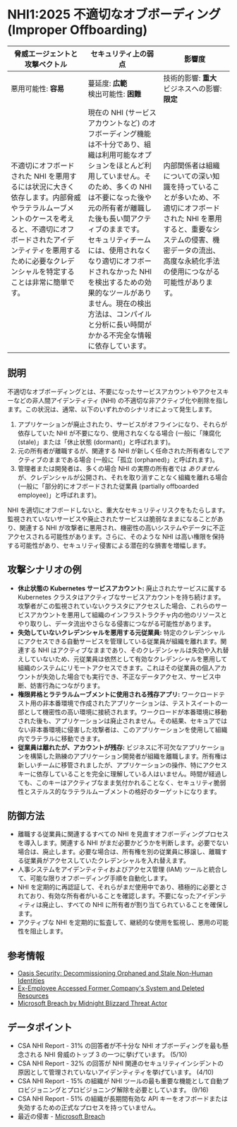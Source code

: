 # NHI1:2025 不適切なオブボーディング (Improper Offboarding)

| 脅威エージェントと攻撃ベクトル | セキュリティ上の弱点                     | 影響度                                             |
|--------------------------------|------------------------------------------|----------------------------------------------------|
| 悪用可能性: **容易**           | 蔓延度: **広範**<br>検出可能性: **困難** | 技術的影響: **重大**<br>ビジネスへの影響: **限定** |
| 不適切にオフボードされた NHI を悪用するには状況に大きく依存します。内部脅威やラテラルムーブメントのケースを考えると、不適切にオフボードされたアイデンティティを悪用するために必要なクレデンシャルを特定することは非常に簡単です。 | 現在の NHI (サービスアカウントなど) のオフボーディング機能は不十分であり、組織は利用可能なオプションをほとんど利用していません。そのため、多くの NHI は不要になった後や元の所有者が離職した後も長い間アクティブのままです。 <br> セキュリティチームには、使用されなくなり適切にオフボードされなかった NHI を検出するための効果的なツールがありません。現在の検出方法は、コンパイルと分析に長い時間がかかる不完全な情報に依存しています。 | 内部関係者は組織についての深い知識を持っていることが多いため、不適切にオフボードされた NHI を悪用すると、重要なシステムの侵害、機密データの流出、高度な永続化手法の使用につながる可能性があります。 |

## 説明
不適切なオブボーディングとは、不要になったサービスアカウントやアクセスキーなどの非人間アイデンティティ (NHI) の不適切な非アクティブ化や削除を指します。この状況は、通常、以下のいずれかのシナリオによって発生します。
1. アプリケーションが廃止されたり、サービスがオフラインになり、それらが依存していた NHI が不要になり、使用されなくなる場合 (一般に「陳腐化 (stale)」または「休止状態 (dormant)」と呼ばれます)。
2. 元の所有者が離職するが、関連する NHI が新しく任命された所有者なしでアクティブのままである場合 (一般に「孤立 (orphaned)」と呼ばれます)。
3. 管理者または開発者は、多くの場合 NHI の実際の所有者では _ありません_ が、クレデンシャルが公開され、それを取り消すことなく組織を離れる場合 (一般に「部分的にオフボードされた従業員 (partially offboarded employee)」と呼ばれます)。

NHI を適切にオフボードしないと、重大なセキュリティリスクをもたらします。監視されていないサービスや廃止されたサービスは脆弱なままになることがあり、関連する NHI が攻撃者に悪用され、機密性の高いシステムやデータに不正アクセスされる可能性があります。さらに、そのような NHI は高い権限を保持する可能性があり、セキュリティ侵害による潜在的な損害を増幅します。

## 攻撃シナリオの例
- **休止状態の Kubernetes サービスアカウント:** 廃止されたサービスに属する Kubernetes クラスタはアクティブなサービスアカウントを持ち続けます。攻撃者がこの監視されていないクラスタにアクセスした場合、これらのサービスアカウントを悪用して組織のインフラストラクチャ内の他のリソースとやり取りし、データ流出やさらなる侵害につながる可能性があります。
- **失効していないクレデンシャルを悪用する元従業員:** 特定のクレデンシャルにアクセスできる自動サービスを管理している従業員が組織を離れます。関連する NHI はアクティブなままであり、そのクレデンシャルは失効や入れ替えしていないため、元従業員は依然として有効なクレデンシャルを悪用して組織のシステムにリモートアクセスできます。これはその従業員の個人アカウントが失効した場合でも実行でき、不正なデータアクセス、サービス中断、妨害行為につながります。
- **権限昇格とラテラルムーブメントに使用される残存アプリ:** ワークロードテスト用の非本番環境で作成されたアプリケーションは、テストスイートの一部として機密性の高い環境に接続されます。ワークロードが本番環境に移動された後も、アプリケーションは廃止されません。その結果、セキュアではない非本番環境に侵害した攻撃者は、このアプリケーションを使用して組織内でラテラルに移動できます。
- **従業員は離れたが、アカウントが残存:** ビジネスに不可欠なアプリケーションを構築した熟練のアプリケーション開発者が組織を離職します。所有権は新しいチームに移管されましたが、アプリケーションの操作、特にアクセスキーに依存していることを完全に理解している人はいません。時間が経過しても、このキーはアクティブなまま気付かれることなく、セキュリティ脆弱性とステルス的なラテラルムーブメントの格好のターゲットになります。

## 防御方法
- 離職する従業員に関連するすべての NHI を見直すオフボーディングプロセスを導入します。関連する NHI がまだ必要かどうかを判断します。必要でない場合は、廃止します。必要な場合は、所有権を別の従業員に移譲し、離職する従業員がアクセスしていたクレデンシャルを入れ替えます。
- 人事システムをアイデンティティおよびアクセス管理 (IAM) ツールと統合して、可能な限りオフボーディング手順を自動化します。
- NHI を定期的に再認証して、それらがまだ使用中であり、積極的に必要とされており、有効な所有者がいることを確認します。不要になったアイデンティティは廃止し、すべての NHI に所有者が割り当てられていることを確保します。
- アクティブな NHI を定期的に監査して、継続的な使用を監視し、悪用の可能性を阻止します。

## 参考情報
- [Oasis Security: Decommissioning Orphaned and Stale Non-Human Identities](https://www.oasis.security/resources/blog/decommissioning-orphaned-and-stale-non-human-identities)
- [Ex-Employee Accessed Former Company's System and Deleted Resources](https://www.channelnewsasia.com/singapore/former-employee-hack-ncs-delete-virtual-servers-quality-testing-4402141)
- [Microsoft Breach by Midnight Blizzard Threat Actor](https://msrc.microsoft.com/blog/2024/01/microsoft-actions-following-attack-by-nation-state-actor-midnight-blizzard/)

## データポイント
- CSA NHI Report - 31% の回答者が不十分な NHI オブボーディングを最も懸念される NHI 脅威のトップ 3 の一つに挙げています。 (5/10)
- CSA NHI Report - 32% の回答が NHI 関連のセキュリティインシデントの原因として管理されていないアイデンティティを挙げています。 (4/10)
- CSA NHI Report - 15% の組織が NHI ツールの最も重要な機能として自動プロビジョニングとプロビジョニング解除を必要としています。 (9/16)
- CSA NHI Report - 51% の組織が長期間有効な API キーをオフボードまたは失効するための正式なプロセスを持っていません。
- 最近の侵害 - [Microsoft Breach](https://medium.com/@ronilichtman/how-to-protect-yourself-from-the-microsoft-oauth-attack-powershell-scripts-included-71b398034b8d)
